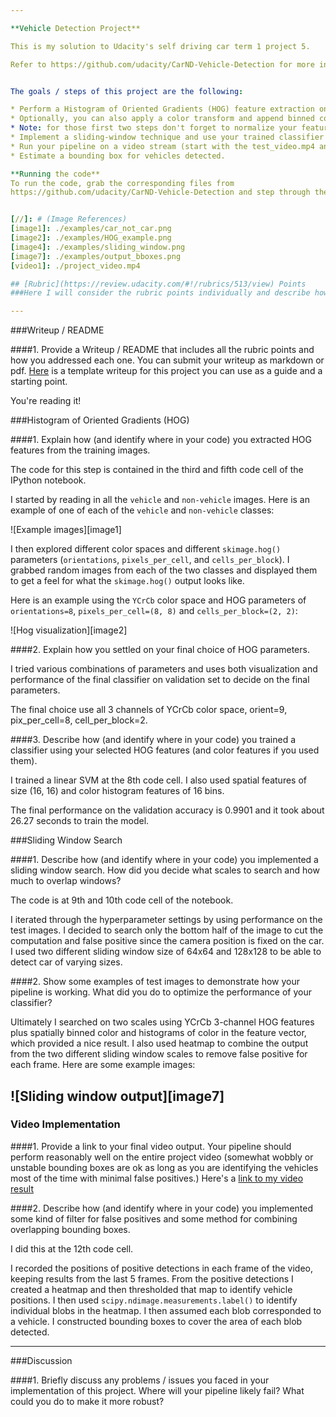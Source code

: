 ```yaml
---

**Vehicle Detection Project**

This is my solution to Udacity's self driving car term 1 project 5.

Refer to https://github.com/udacity/CarND-Vehicle-Detection for more information.


The goals / steps of this project are the following:

* Perform a Histogram of Oriented Gradients (HOG) feature extraction on a labeled training set of images and train a classifier Linear SVM classifier
* Optionally, you can also apply a color transform and append binned color features, as well as histograms of color, to your HOG feature vector. 
* Note: for those first two steps don't forget to normalize your features and randomize a selection for training and testing.
* Implement a sliding-window technique and use your trained classifier to search for vehicles in images.
* Run your pipeline on a video stream (start with the test_video.mp4 and later implement on full project_video.mp4) and create a heat map of recurring detections frame by frame to reject outliers and follow detected vehicles.
* Estimate a bounding box for vehicles detected.

**Running the code**
To run the code, grab the corresponding files from 
https://github.com/udacity/CarND-Vehicle-Detection and step through the vehicle_detection.ipynb.


[//]: # (Image References)
[image1]: ./examples/car_not_car.png
[image2]: ./examples/HOG_example.png
[image4]: ./examples/sliding_window.png
[image7]: ./examples/output_bboxes.png
[video1]: ./project_video.mp4

## [Rubric](https://review.udacity.com/#!/rubrics/513/view) Points
###Here I will consider the rubric points individually and describe how I addressed each point in my implementation.  

---
```

###Writeup / README

####1. Provide a Writeup / README that includes all the rubric points and how you addressed each one.  You can submit your writeup as markdown or pdf.  [Here](https://github.com/udacity/CarND-Vehicle-Detection/blob/master/writeup_template.md) is a template writeup for this project you can use as a guide and a starting point.  

You're reading it!

###Histogram of Oriented Gradients (HOG)

####1. Explain how (and identify where in your code) you extracted HOG features from the training images.

The code for this step is contained in the third and fifth code cell of the IPython notebook.

I started by reading in all the `vehicle` and `non-vehicle` images.  Here is an example of one of each of the `vehicle` and `non-vehicle` classes:

![Example images][image1]

I then explored different color spaces and different `skimage.hog()` parameters (`orientations`, `pixels_per_cell`, and `cells_per_block`).  I grabbed random images from each of the two classes and displayed them to get a feel for what the `skimage.hog()` output looks like.

Here is an example using the `YCrCb` color space and HOG parameters of `orientations=8`, `pixels_per_cell=(8, 8)` and `cells_per_block=(2, 2)`:


![Hog visualization][image2]

####2. Explain how you settled on your final choice of HOG parameters.

I tried various combinations of parameters and uses both visualization and performance of the
final classifier on validation set to decide on the final parameters.

The final choice use all 3 channels of YCrCb color space, orient=9, pix_per_cell=8, cell_per_block=2.

####3. Describe how (and identify where in your code) you trained a classifier using your selected HOG features (and color features if you used them).

I trained a linear SVM at the 8th code cell. I also used spatial features of size (16, 16) and
color histogram features of 16 bins.

The final performance on the validation accuracy is 0.9901 and it took about 26.27 seconds to train
the model.

###Sliding Window Search

####1. Describe how (and identify where in your code) you implemented a sliding window search.  How did you decide what scales to search and how much to overlap windows?

The code is at 9th and 10th code cell of the notebook.

I iterated through the hyperparameter settings by using performance on the test images.
I decided to search only the bottom half of the image to cut the computation and false positive
since the camera position is fixed on the car. I used two different sliding window size of
64x64 and 128x128 to be able to detect car of varying sizes.


####2. Show some examples of test images to demonstrate how your pipeline is working.  What did you do to optimize the performance of your classifier?

Ultimately I searched on two scales using YCrCb 3-channel HOG features plus spatially binned
color and histograms of color in the feature vector, which provided a nice
result.  I also used heatmap to combine the output from the two different sliding window
scales to remove false positive for each frame. Here are some example images:

![Sliding window output][image7]
---

### Video Implementation

####1. Provide a link to your final video output.  Your pipeline should perform reasonably well on the entire project video (somewhat wobbly or unstable bounding boxes are ok as long as you are identifying the vehicles most of the time with minimal false positives.)
Here's a [link to my video result](./output_video.mp4)


####2. Describe how (and identify where in your code) you implemented some kind of filter for false positives and some method for combining overlapping bounding boxes.

I did this at the 12th code cell.

I recorded the positions of positive detections in each frame of the video, keeping results
from the last 5 frames.  From the positive detections I created a heatmap and then
thresholded that map to identify vehicle positions.  I then used
`scipy.ndimage.measurements.label()` to identify individual blobs in the heatmap.
I then assumed each blob corresponded to a vehicle.  I constructed bounding boxes to cover the area of each blob detected.  

---

###Discussion

####1. Briefly discuss any problems / issues you faced in your implementation of this project.  Where will your pipeline likely fail?  What could you do to make it more robust?


